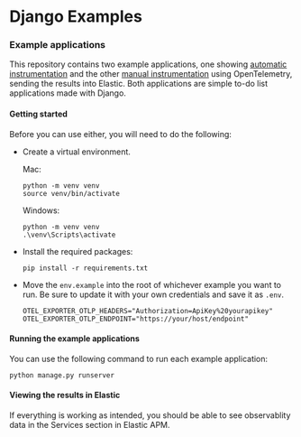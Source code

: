 # Django Examples

### Example applications
This repository contains two example applications, one showing [automatic instrumentation](https://github.com/JessicaGarson/Introduction-to-OpenTelemetry-with-Django/tree/main/automatic-instrumentation/todolist_project) and the other [manual instrumentation](https://github.com/JessicaGarson/Introduction-to-OpenTelemetry-with-Django/tree/main/manual-instrumentation/todolist_project) using OpenTelemetry, sending the results into Elastic. Both applications are simple to-do list applications made with Django.

#### Getting started
Before you can use either, you will need to do the following:

- Create a virtual environment.

  Mac:
  
  ```
  python -m venv venv
  source venv/bin/activate
  ```

  Windows:

  ```
  python -m venv venv
  .\venv\Scripts\activate
  ```

- Install the required packages:

  ``` 
  pip install -r requirements.txt
  ```

- Move the `env.example` into the root of whichever example you want to run. Be sure to update it with your own credentials and save it as `.env`.

  ```
  OTEL_EXPORTER_OTLP_HEADERS="Authorization=ApiKey%20yourapikey"
  OTEL_EXPORTER_OTLP_ENDPOINT="https://your/host/endpoint"
  ```

#### Running the example applications

You can use the following command to run each example application:

```
python manage.py runserver
```

#### Viewing the results in Elastic
If everything is working as intended, you should be able to see observablity data in the Services section in Elastic APM.
